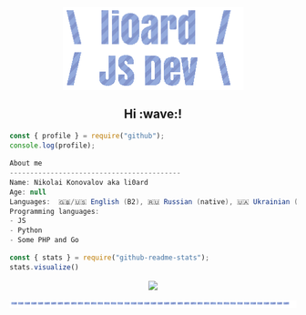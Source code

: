 <p align="center">
  <img style="width: 317px;" align="center" src="PDljal6p.gif">
  <br>
  <img align="center" src="FjkwLxn1.gif">
</p>

<h2 align="center">Hi :wave:!</h2>

```js
const { profile } = require("github");
console.log(profile);
```

```csharp
About me
------------------------------------------
Name: Nikolai Konovalov aka li0ard
Age: null
Languages:  🇬🇧/🇺🇸 English (B2), 🇷🇺 Russian (native), 🇺🇦 Ukrainian (B1)
Programming languages:
- JS
- Python
- Some PHP and Go
```

```js
const { stats } = require("github-readme-stats");
stats.visualize()
```

<p align="center">
  <img align="center" src="https://github-readme-stats.vercel.app/api?username=li0ard&theme=github_dark_dimmed#gh-dark-mode-only">
</p>

<p align="center">
  <img align="center" src="zgWxULPr.gif">
</p>
